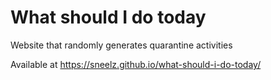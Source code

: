 # What should I do today
Website that randomly generates quarantine activities

Available at https://sneelz.github.io/what-should-i-do-today/
